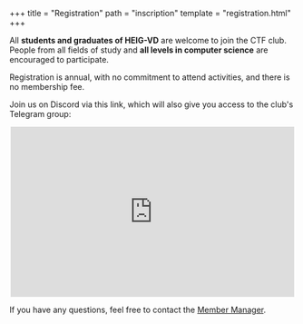 +++
title = "Registration"
path = "inscription"
template = "registration.html"
+++

All **students and graduates of HEIG-VD** are welcome to join the CTF club. People from all fields of study and **all levels in computer science** are encouraged to participate.

Registration is annual, with no commitment to attend activities, and there is no membership fee.

Join us on Discord via this link, which will also give you access to the club's Telegram group:

<p align="center">
<iframe src="https://discord.com/widget?id=684847188110606381&theme=dark" width="500" height="300" allowtransparency="true" frameborder="0" sandbox="allow-popups allow-popups-to-escape-sandbox allow-same-origin allow-scripts"></iframe>
</p> 

If you have any questions, feel free to contact the [Member Manager](mailto:y-ctf@heig-vd.ch).
